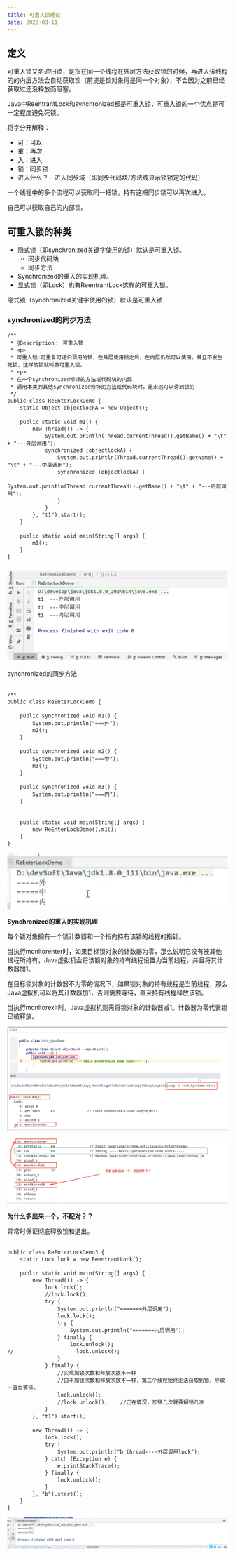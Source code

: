 ```yaml
---
title: 可重入锁理论
date: 2023-03-11
---
```


## 定义
可重入锁又名递归锁，是指在同一个线程在外层方法获取锁的时候，再进入该线程的的内层方法会自动获取锁（前提是锁对象得是同一个对象），不会因为之前已经获取过还没释放而阻塞。

Java中ReentrantLock和synchronized都是可重入锁，可重入锁的一个优点是可一定程度避免死锁。

将字分开解释：

- 可：可以
- 重：再次
- 入：进入
- 锁：同步锁
- 进入什么？ - 进入同步域（即同步代码块/方法或显示锁锁定的代码）

一个线程中的多个流程可以获取同一把锁，持有这把同步锁可以再次进入。

自己可以获取自己的内部锁。


## 可重入锁的种类


- 隐式锁（即synchronized关键字使用的锁）默认是可重入锁。
  - 同步代码块
  - 同步方法
- Synchronized的重入的实现机理。
- 显式锁（即Lock）也有ReentrantLock这样的可重入锁。

隐式锁（synchronized关键字使用的锁）默认是可重入锁


### synchronized的同步方法


```
/**
 * @Description： 可重入锁
 * <p>
 * 可重入锁:可重复可递归调用的锁，在外层使用锁之后，在内层仍然可以使用，并且不发生死锁，这样的锁就叫做可重入锁。
 * <p>
 * 在一个synchronized修饰的方法或代码块的内部
 * 调用本类的其他synchronized修饰的方法或代码块时，是永远可以得到锁的
 */
public class ReEnterLockDemo {
    static Object objectlockA = new Object();

    public static void m1() {
        new Thread(() -> {
            System.out.println(Thread.currentThread().getName() + "\t" + "---外层调用");
            synchronized (objectlockA) {
                System.out.println(Thread.currentThread().getName() + "\t" + "---中层调用");
                synchronized (objectlockA) {
                    System.out.println(Thread.currentThread().getName() + "\t" + "---内层调用");
                }
            }
        }, "t1").start();
    }

    public static void main(String[] args) {
        m1();
    }
}
```

### ![img](./images\20200918001.png)

synchronized的同步方法
```

/**
public class ReEnterLockDemo {

    public synchronized void m1() {
        System.out.println("===外");
        m2();
    }

    public synchronized void m2() {
        System.out.println("===中");
        m3();
    }

    public synchronized void m3() {
        System.out.println("===内");
    }


    public static void main(String[] args) {
        new ReEnterLockDemo().m1();
    }
}
```

![image-20210918004235683](./images/image-20210918004235683.png)



**Synchronized的重入的实现机理**

每个锁对象拥有一个锁计数器和一个指向持有该锁的线程的指针。

当执行monitorenter时，如果目标锁对象的计数器为零，那么说明它没有被其他线程所持有，Java虚拟机会将该锁对象的持有线程设置为当前线程，并且将其计数器加1。

在目标锁对象的计数器不为零的情况下，如果锁对象的持有线程是当前线程，那么Java虚拟机可以将其计数器加1，否则需要等待，直至持有线程释放该锁。

当执行monitorexit时，Java虚拟机则需将锁对象的计数器减1。计数器为零代表锁已被释放。



![image-20210918004625875](./images\image-20210918004625875.png)

![image-20210918004651333](./images\image-20210918004651333.png)

**为什么多出来一个，不配对？？**

异常时保证彻底释放锁和退出。

```

public class ReEnterLockDemo3 {
    static Lock lock = new ReentrantLock();

    public static void main(String[] args) {
        new Thread(() -> {
            lock.lock();
            //lock.lock();
            try {
                System.out.println("=======外层调用");
                lock.lock();
                try {
                    System.out.println("=======内层调用");
                } finally {
                    lock.unlock();
//                    lock.unlock();
                }
            } finally {
                //实现加锁次数和释放次数不一样
                //由于加锁次数和释放次数不一样，第二个线程始终无法获取到锁，导致一直在等待。
                lock.unlock();
                //lock.unlock();    //正在情况，加锁几次就要解锁几次
            }
        }, "t1").start();

        new Thread(() -> {
            lock.lock();
            try {
                System.out.println("b thread----外层调用lock");
            } catch (Exception e) {
                e.printStackTrace();
            } finally {
                lock.unlock();
            }
        }, "b").start();
    }
}
```

![image-20210918005456247](./images\image-20210918005456247.png)

